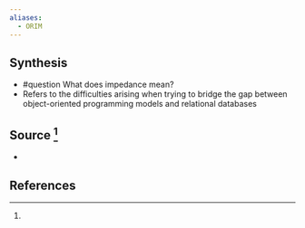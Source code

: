 ```yaml
---
aliases:
  - ORIM
---
```

## Synthesis
- #question What does impedance mean?
- Refers to the difficulties arising when trying to bridge the gap between object-oriented programming models and relational databases
## Source [^1]
- 
## References

[^1]: